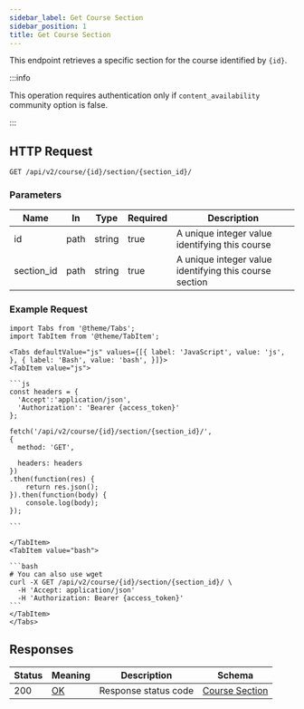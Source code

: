 ```yaml
---
sidebar_label: Get Course Section
sidebar_position: 1
title: Get Course Section
---
```


This endpoint retrieves a specific section for the course identified by `{id}`.

:::info

This operation requires authentication only if `content_availability` community option is false.

:::

## HTTP Request

`GET /api/v2/course/{id}/section/{section_id}/`

### Parameters

| Name       | In   | Type   | Required | Description                                            |
|------------|------|--------|----------|--------------------------------------------------------|
| id         | path | string | true     | A unique integer value identifying this course         |
| section_id | path | string | true     | A unique integer value identifying this course section |

### Example Request

````mdx-code-block
import Tabs from '@theme/Tabs';
import TabItem from '@theme/TabItem';

<Tabs defaultValue="js" values={[{ label: 'JavaScript', value: 'js', }, { label: 'Bash', value: 'bash', }]}>
<TabItem value="js">

```js
const headers = {
  'Accept':'application/json',
  'Authorization': 'Bearer {access_token}'
};

fetch('/api/v2/course/{id}/section/{section_id}/',
{
  method: 'GET',

  headers: headers
})
.then(function(res) {
    return res.json();
}).then(function(body) {
    console.log(body);
});

```

</TabItem>
<TabItem value="bash">

```bash
# You can also use wget
curl -X GET /api/v2/course/{id}/section/{section_id}/ \
  -H 'Accept: application/json'
  -H 'Authorization: Bearer {access_token}'
```
</TabItem>
</Tabs>
````

## Responses

| Status | Meaning                                                 | Description          | Schema                                                         |
|--------|---------------------------------------------------------|----------------------|----------------------------------------------------------------|
| 200    | [OK](https://tools.ietf.org/html/rfc7231#section-6.3.1) | Response status code | [Course Section](/docs/apireference/v2/schemas/course_section) |
